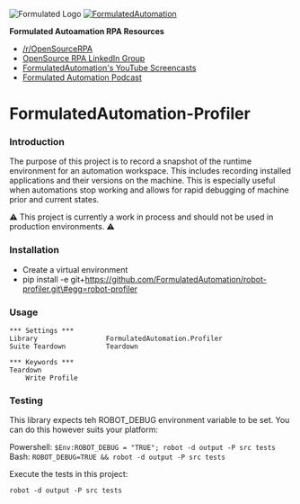 ![Formulated Logo](https://www.formulatedautomation.com/wp-content/uploads/2020/07/Subtract-20.svg)
[![FormulatedAutomation](https://circleci.com/gh/FormulatedAutomation/robot-profiler.svg?style=shield)](https://app.circleci.com/pipelines/github/FormulatedAutomation/robot-profiler)

**Formulated Autoamation RPA Resources**


-   [/r/OpenSourceRPA](https://reddit.com/r/OpenSourceRPA)
-   [OpenSource RPA LinkedIn
    Group](https://www.linkedin.com/groups/12366622/)
-   [FormulatedAutomation's YouTube
    Screencasts](https://www.youtube.com/channel/UC_IMgIFlNBG94Vm8tNCNeUQ)
-   [Formulated Automation Podcast](https://www.formulatedautomation.com/category/podcast/)

# FormulatedAutomation-Profiler

### Introduction

The purpose of this project is to record a snapshot of the runtime
environment for an automation workspace. This includes recording
installed applications and their versions on the machine. This is
especially useful when automations stop working and allows for rapid
debugging of machine prior and current states.

⚠️ This project is currently a work in process and should not be used in
production environments. ⚠️

### Installation

-   Create a virtual environment
-   pip install -e git+https://github.com/FormulatedAutomation/robot-profiler.git\#egg=robot-profiler

### Usage

``` {.sourceCode .robotframework}
*** Settings ***
Library                 FormulatedAutomation.Profiler
Suite Teardown          Teardown

*** Keywords ***
Teardown
    Write Profile
```

### Testing

This library expects teh ROBOT\_DEBUG environment variable to be set.
You can do this however suits your platform:

Powershell: `$Env:ROBOT_DEBUG = "TRUE"; robot -d output -P src tests `
Bash: `ROBOT_DEBUG=TRUE && robot -d output -P src tests`

Execute the tests in this project:

``` {.sourceCode .bash}
robot -d output -P src tests
```
